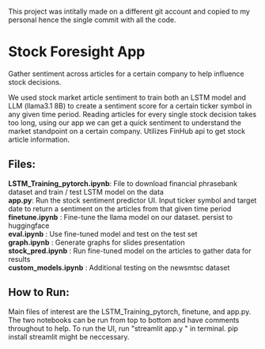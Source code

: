 This project was intitally made on a different git account and copied to my personal hence the single commit with all the code. 


# Stock Foresight App 
Gather sentiment across articles for a certain company to help influence stock decisions. 

We used stock market article sentiment to train both an LSTM model and LLM (llama3.1 8B) to create a sentiment score for a certain ticker symbol in any given time period. Reading articles for every single stock decision takes too long, using our app we can get a quick sentiment to understand the market standpoint on a certain company. Utilizes FinHub api to get stock article information.


## Files: 
**LSTM_Training_pytorch.ipynb**: File to download financial phrasebank dataset and train / test LSTM model on the data \
**app.py**: Run the stock sentiment predictor UI. Input ticker symbol and target date to return a sentiment on the articles from that given time period \
**finetune.ipynb** : Fine-tune the llama model on our dataset. persist to huggingface \
**eval.ipynb** : Use fine-tuned model and test on the test set \
**graph.ipynb** : Generate graphs for slides presentation \
**stock_pred.ipynb** : Run fine-tuned model on the articles to gather data for results \
**custom_models.ipynb** : Additional testing on the newsmtsc dataset 


## How to Run:

Main files of interest are the LSTM_Training_pytorch, finetune, and app.py. The two notebooks can be run from top to bottom and have comments throughout to help. To run the UI, run "streamlit app.y " in terminal. pip install streamlit might be neccessary. 

